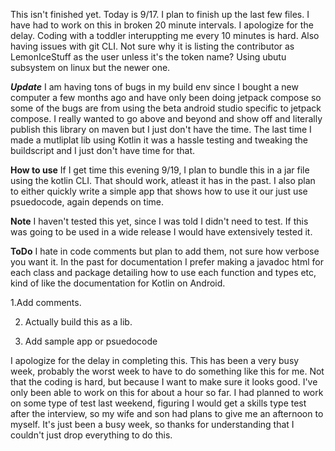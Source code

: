 This isn't finished yet. Today is 9/17. I plan to finish up the last few files. I have had to work on this in broken 20 minute intervals.
I apologize for the delay. Coding with a toddler interuppting me every 10 minutes is hard. Also having issues with git CLI.
Not sure why it is listing the contributor as LemonIceStuff as the user unless it's the token name? Using ubutu subsystem on linux but the newer one.


***Update***
I am having tons of bugs in my build env since I bought a new computer a few months ago and have only been doing jetpack compose so some of the bugs are
from using the beta android studio specific to jetpack compose. I really wanted to go above and beyond and show off and literally publish this library on maven but I just don't have the time. The last time I made a mutliplat lib using Kotlin it was a hassle testing and tweaking the buildscript and I just don't have time for that.

**How to use**
If I get time this evening 9/19, I plan to bundle this in a jar file using the kotlin CLI. That should work, atleast it has in the past. I also plan to either quickly write a simple app that shows how to use it our just use psuedocode, again depends on time.

**Note**
I haven't tested this yet, since I was told I didn't need to test. If this was going to be used in a wide release I would have extensively tested it.

**ToDo**
I hate in code comments but plan to add them, not sure how verbose you want it. In the past for documentation I prefer making a javadoc html for each class and package detailing how to use each function and types etc, kind of like the documentation for Kotlin on Android.

1.Add comments.

2. Actually build this as a lib.

3. Add sample app or psuedocode


I apologize for the delay in completing this. This has been a very busy week, probably the worst week to have to do something like this for me. Not that the coding is hard, but because I want to make sure it looks good. I've only been able to work on this for about a hour so far. I had planned to work on some type of test last weekend, figuring I would get a skills type test after the interview, so my wife and son had plans to give me an afternoon to myself. It's just been a busy week, so thanks for understanding that I couldn't just drop everything to do this.
